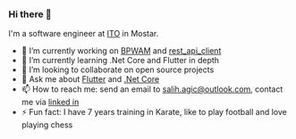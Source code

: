 ### Hi there 👋

I'm a software engineer at [ITO](https://ito.dev/) in Mostar.

- 🔭 I’m currently working on [BPWAM](https://github.com/salihagic/BPWAM) and [rest_api_client](https://github.com/salihagic/rest_api_client)
- 🌱 I’m currently learning .Net Core and Flutter in depth
- 👯 I’m looking to collaborate on open source projects
- 💬 Ask me about [Flutter](https://flutter.dev/) and [.Net Core](https://docs.microsoft.com/en-us/dotnet/)
- 📫 How to reach me: send an email to salih.agic@outlook.com, contact me via [linked in](https://www.linkedin.com/in/salih-agic/)
- ⚡ Fun fact: I have 7 years training in Karate, like to play football and love playing chess
